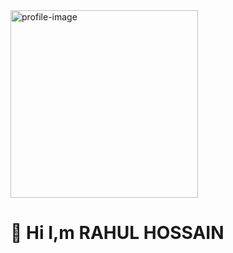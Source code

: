 <img style='width:300px;' src='./readmeImage/ei_1677508904869-removebg.png' alt='profile-image'>

# 👋 Hi I,m RAHUL HOSSAIN 

